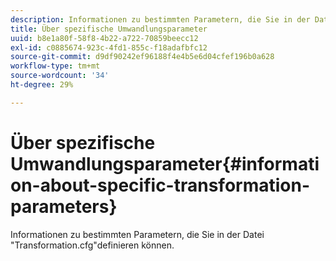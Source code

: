 ```yaml
---
description: Informationen zu bestimmten Parametern, die Sie in der Datei "Transformation.cfg"definieren können.
title: Über spezifische Umwandlungsparameter
uuid: b8e1a80f-58f8-4b22-a722-70859beecc12
exl-id: c0885674-923c-4fd1-855c-f18adafbfc12
source-git-commit: d9df90242ef96188f4e4b5e6d04cfef196b0a628
workflow-type: tm+mt
source-wordcount: '34'
ht-degree: 29%

---
```


# Über spezifische Umwandlungsparameter{#information-about-specific-transformation-parameters}

Informationen zu bestimmten Parametern, die Sie in der Datei &quot;Transformation.cfg&quot;definieren können.
